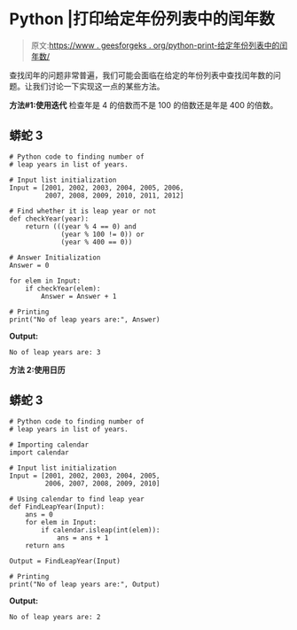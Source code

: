# Python |打印给定年份列表中的闰年数

> 原文:[https://www . geesforgeks . org/python-print-给定年份列表中的闰年数/](https://www.geeksforgeeks.org/python-print-number-of-leap-years-from-given-list-of-years/)

查找闰年的问题非常普遍，我们可能会面临在给定的年份列表中查找闰年数的问题。让我们讨论一下实现这一点的某些方法。

**方法#1:使用迭代**
检查年是 4 的倍数而不是 100 的倍数还是年是 400 的倍数。

## 蟒蛇 3

```
# Python code to finding number of
# leap years in list of years.

# Input list initialization
Input = [2001, 2002, 2003, 2004, 2005, 2006,
         2007, 2008, 2009, 2010, 2011, 2012]

# Find whether it is leap year or not
def checkYear(year):
    return (((year % 4 == 0) and
             (year % 100 != 0)) or
             (year % 400 == 0))

# Answer Initialization
Answer = 0

for elem in Input:
    if checkYear(elem):
        Answer = Answer + 1

# Printing
print("No of leap years are:", Answer)
```

**Output:** 

```
No of leap years are: 3
```

**方法 2:使用日历**

## 蟒蛇 3

```
# Python code to finding number of
# leap years in list of years.

# Importing calendar
import calendar

# Input list initialization
Input = [2001, 2002, 2003, 2004, 2005,
         2006, 2007, 2008, 2009, 2010]

# Using calendar to find leap year
def FindLeapYear(Input):
    ans = 0
    for elem in Input:
        if calendar.isleap(int(elem)):
            ans = ans + 1
    return ans

Output = FindLeapYear(Input)

# Printing
print("No of leap years are:", Output)
```

**Output:** 

```
No of leap years are: 2
```